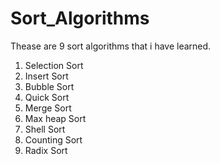 # Sort_Algorithms
Thease are 9 sort algorithms that i have learned.
1) Selection Sort
2) Insert Sort
3) Bubble Sort
4) Quick Sort
5) Merge Sort
6) Max heap Sort
7) Shell Sort
8) Counting Sort
9) Radix Sort
